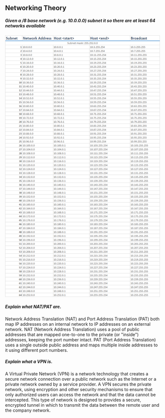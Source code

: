## Networking Theory

##### Given a /8 base network (e.g. 10.0.0.0) subnet it so there are at least 64 networks available

![Subnet](./img/subnet.png)

##### Explain what NAT/PAT are.
Network Address Translation (NAT) and Port Address Translation (PAT) both map IP addresses on an internal network to IP addresses on an external network. NAT (Network Address Translation) uses a pool of public addresses that are mapped one-to-one to the private (or "inside") addresses, keeping the port number intact. PAT (Port Address Translation) uses a single outside public address and maps multiple inside addresses to it using different port numbers.


##### Explain what a VPN is.
A Virtual Private Network (VPN) is a network technology that creates a secure network connection over a public network such as the Internet or a private network owned by a service provider. A VPN secures the private network, using encryption and other security mechanisms to ensure that only authorized users can access the network and that the data cannot be intercepted. This type of network is designed to provides a secure, encrypted tunnel in which to transmit the data between the remote user and the company network.
